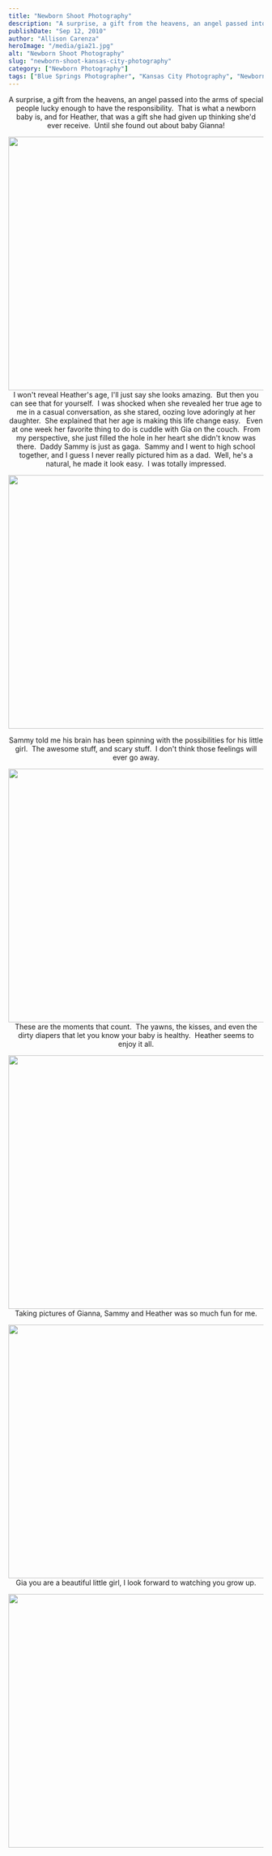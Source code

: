 ```yaml
---
title: "Newborn Shoot Photography"
description: "A surprise, a gift from the heavens, an angel passed into the arms of special people lucky enough to have "
publishDate: "Sep 12, 2010"
author: "Allison Carenza"
heroImage: "/media/gia21.jpg"
alt: "Newborn Shoot Photography"
slug: "newborn-shoot-kansas-city-photography"
category: ["Newborn Photography"]
tags: ["Blue Springs Photographer", "Kansas City Photography", "Newborn"]
---
```


<p style="text-align: center;">A surprise, a gift from the heavens, an angel passed into the arms of special people lucky enough to have the responsibility.  That is what a newborn baby is, and for Heather, that was a gift she had given up thinking she&apos;d ever receive.  Until she found out about baby Gianna!</p>
<p style="text-align: center;"><img class="aligncenter size-full wp-image-1432" title="gia2" src="/media/gia21.jpg" alt="" width="742" height="500"   />I won&apos;t reveal Heather&apos;s age, I&apos;ll just say she looks amazing.  But then you can see that for yourself.  I was shocked when she revealed her true age to me in a casual conversation, as she stared, oozing love adoringly at her daughter.  She explained that her age is making this life change easy.   Even at one week her favorite thing to do is cuddle with Gia on the couch.  From my perspective, she just filled the hole in her heart she didn&apos;t know was there.  Daddy Sammy is just as gaga.  Sammy and I went to high school together, and I guess I never really pictured him as a dad.  Well, he&apos;s a natural, he made it look easy.  I was totally impressed.</p>
<p><img class="aligncenter size-full wp-image-1429" title="gia4" src="/media/gia4.jpg" alt="" width="699" height="500"   /></p>
<p style="text-align: center;">Sammy told me his brain has been spinning with the possibilities for his little girl.  The awesome stuff, and scary stuff.  I don&apos;t think those feelings will ever go away.</p>
<p style="text-align: center;"><img class="aligncenter size-full wp-image-1436" title="gia6" src="/media/gia61.jpg" alt="" width="742" height="500"   />These are the moments that count.  The yawns, the kisses, and even the dirty diapers that let you know your baby is healthy.  Heather seems to enjoy it all.</p>
<p style="text-align: center;"><img class="aligncenter size-full wp-image-1435" title="gia3" src="/media/gia31.jpg" alt="" width="742" height="500"   />Taking pictures of Gianna, Sammy and Heather was so much fun for me.</p>
<p style="text-align: center;"><img class="aligncenter size-full wp-image-1434" title="gia1" src="/media/gia11.jpg" alt="" width="699" height="500"   />Gia you are a beautiful little girl, I look forward to watching you grow up.</p>
<p><img class="aligncenter size-full wp-image-1433" title="gia5" src="/media/gia51.jpg" alt="" width="742" height="500"   /></p>
